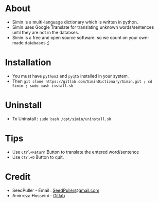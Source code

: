 # About
- Simin is a multi-language dictionary which is written in python. 
- Simin uses Google Translate for translating unknown words/sentences until they are not in the databses.
- Simin is a free and open source software. so we count on your own-made databases ;)

# Installation

- You must have `python3` and `pyqt5` installed in your system.
- Then ``` git clone https://gitlab.com/SiminDictionary/Simin.git ; cd Simin ; sudo bash install.sh ```

# Uninstall

- To Uninstall : ``` sudo bash /opt/simin/uninstall.sh ```

# Tips
- Use `Ctrl+Return` Button to translate the entered word/sentence
- Use `Ctrl+Q` Button to quit. 

# Credit

- SeedPuller - Email : SeedPuller@gmail.com
- Amirreza Hosseini - [Gitlab](https://gitlab.com/amirrezaw)